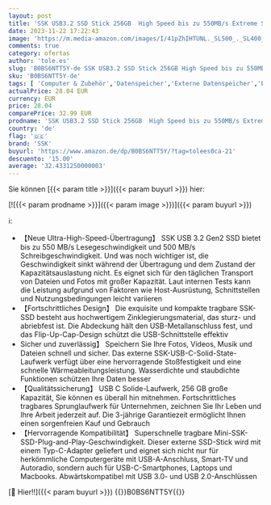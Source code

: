 ```yaml
---
layout: post
title: 'SSK USB3.2 SSD Stick 256GB  High Speed bis zu 550MB/s Extreme Schneller USB-Stick + USB-C Adapter Externe Tragbare SSD USB3.2 Gen 2 Speicherstick für Typ-C-Android-Telefone  Laptop  Tablet  Mac'
date: 2023-11-22 17:22:43
image: 'https://m.media-amazon.com/images/I/41pZhIHTUNL._SL500_._SL400_.jpg'
comments: true
category: ofertas
author: 'tole.es'
slug: 'B0BS6NTT5Y-de SSK USB3.2 SSD Stick 256GB High Speed bis zu 550MB/s...'
sku: 'B0BS6NTT5Y-de'
tags: [ 'Computer & Zubehör','Datenspeicher','Externe Datenspeicher','Externe SSD','ssk','🇩🇪', ]
actualPrice: 28.04 EUR
currency: EUR
price: 28.04
comparePrice: 32.99 EUR
prodname: 'SSK USB3.2 SSD Stick 256GB  High Speed bis zu 550MB/s Extreme Schneller USB-Stick + USB-C Adapter Externe Tragbare SSD USB3.2 Gen 2 Speicherstick für Typ-C-Android-Telefone  Laptop  Tablet  Mac'
country: 'de'
flag: '🇩🇪'
brand: 'SSK'
buyurl: 'https://www.amazon.de/dp/B0BS6NTT5Y/?tag=tolees0ca-21'
descuento: '15.00'
average: '32.4331250000003'
---
```


Sie können [{{< param title >}}]({{< param buyurl >}}) hier:

[![{{< param prodname >}}]({{< param image >}})]({{< param buyurl >}})

ℹ️:

- 【Neue Ultra-High-Speed-Übertragung】 SSK USB 3.2 Gen2 SSD bietet bis zu 550 MB/s Lesegeschwindigkeit und 500 MB/s Schreibgeschwindigkeit. Und was noch wichtiger ist, die Geschwindigkeit sinkt während der Übertragung und dem Zustand der Kapazitätsauslastung nicht. Es eignet sich für den täglichen Transport von Dateien und Fotos mit großer Kapazität. Laut internen Tests kann die Leistung aufgrund von Faktoren wie Host-Ausrüstung, Schnittstellen und Nutzungsbedingungen leicht variieren
- 【Fortschrittliches Design】 Die exquisite und kompakte tragbare SSK-SSD besteht aus hochwertigem Zinklegierungsmaterial, das sturz- und abriebfest ist. Die Abdeckung hält den USB-Metallanschluss fest, und das Flip-Up-Cap-Design schützt die USB-Schnittstelle effektiv
- Sicher und zuverlässig】 Speichern Sie Ihre Fotos, Videos, Musik und Dateien schnell und sicher. Das externe SSK-USB-C-Solid-State-Laufwerk verfügt über eine hervorragende Stoßfestigkeit und eine schnelle Wärmeableitungsleistung. Wasserdichte und staubdichte Funktionen schützen Ihre Daten besser
- 【Qualitätssicherung】 USB C Solide-Laufwerk, 256 GB große Kapazität, Sie können es überall hin mitnehmen. Fortschrittliches tragbares Sprunglaufwerk für Unternehmen, zeichnen Sie Ihr Leben und Ihre Arbeit jederzeit auf. Die 3-jährige Garantiezeit ermöglicht Ihnen einen sorgenfreien Kauf und Gebrauch
- 【Hervorragende Kompatibilität】 Superschnelle tragbare Mini-SSK-SSD-Plug-and-Play-Geschwindigkeit. Dieser externe SSD-Stick wird mit einem Typ-C-Adapter geliefert und eignet sich nicht nur für herkömmliche Computergeräte mit USB-A-Anschluss, Smart-TV und Autoradio, sondern auch für USB-C-Smartphones, Laptops und Macbooks. Abwärtskompatibel mit USB 3.0- und USB 2.0-Anschlüssen

[🛒 Hier!!]({{< param buyurl >}})
{{<world>}}B0BS6NTT5Y{{</world>}}
